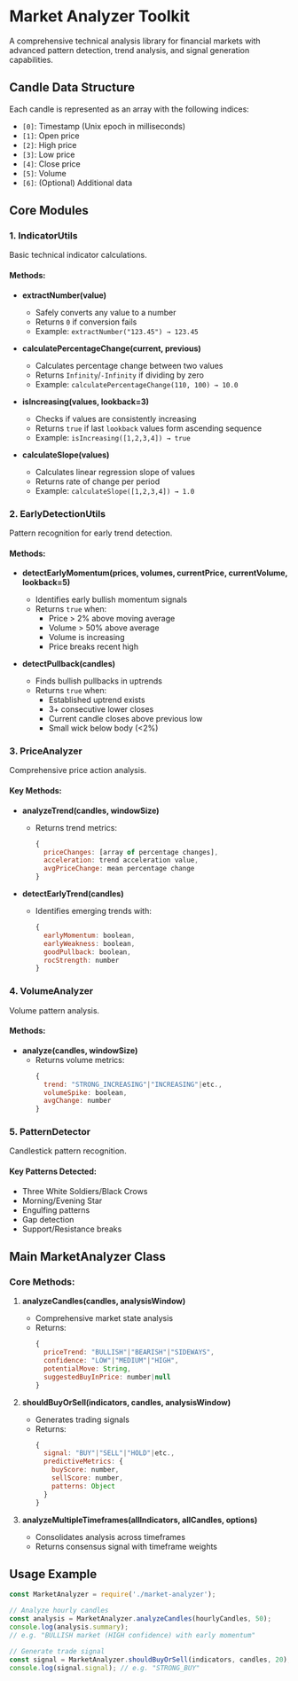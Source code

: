 # Market Analyzer Toolkit

A comprehensive technical analysis library for financial markets with advanced pattern detection, trend analysis, and signal generation capabilities.

## Candle Data Structure

Each candle is represented as an array with the following indices:
- `[0]`: Timestamp (Unix epoch in milliseconds)
- `[1]`: Open price
- `[2]`: High price
- `[3]`: Low price
- `[4]`: Close price
- `[5]`: Volume
- `[6]`: (Optional) Additional data

## Core Modules

### 1. IndicatorUtils
Basic technical indicator calculations.

#### Methods:

- **extractNumber(value)**
  - Safely converts any value to a number
  - Returns `0` if conversion fails
  - Example: `extractNumber("123.45") → 123.45`

- **calculatePercentageChange(current, previous)**
  - Calculates percentage change between two values
  - Returns `Infinity`/`-Infinity` if dividing by zero
  - Example: `calculatePercentageChange(110, 100) → 10.0`

- **isIncreasing(values, lookback=3)**
  - Checks if values are consistently increasing
  - Returns `true` if last `lookback` values form ascending sequence
  - Example: `isIncreasing([1,2,3,4]) → true`

- **calculateSlope(values)**
  - Calculates linear regression slope of values
  - Returns rate of change per period
  - Example: `calculateSlope([1,2,3,4]) → 1.0`

### 2. EarlyDetectionUtils
Pattern recognition for early trend detection.

#### Methods:

- **detectEarlyMomentum(prices, volumes, currentPrice, currentVolume, lookback=5)**
  - Identifies early bullish momentum signals
  - Returns `true` when:
    - Price > 2% above moving average
    - Volume > 50% above average
    - Volume is increasing
    - Price breaks recent high

- **detectPullback(candles)**
  - Finds bullish pullbacks in uptrends
  - Returns `true` when:
    - Established uptrend exists
    - 3+ consecutive lower closes
    - Current candle closes above previous low
    - Small wick below body (<2%)

### 3. PriceAnalyzer
Comprehensive price action analysis.

#### Key Methods:

- **analyzeTrend(candles, windowSize)**
  - Returns trend metrics:
    ```javascript
    {
      priceChanges: [array of percentage changes],
      acceleration: trend acceleration value,
      avgPriceChange: mean percentage change
    }
    ```

- **detectEarlyTrend(candles)**
  - Identifies emerging trends with:
    ```javascript
    {
      earlyMomentum: boolean,
      earlyWeakness: boolean,
      goodPullback: boolean,
      rocStrength: number
    }
    ```

### 4. VolumeAnalyzer
Volume pattern analysis.

#### Methods:

- **analyze(candles, windowSize)**
  - Returns volume metrics:
    ```javascript
    {
      trend: "STRONG_INCREASING"|"INCREASING"|etc.,
      volumeSpike: boolean,
      avgChange: number
    }
    ```

### 5. PatternDetector
Candlestick pattern recognition.

#### Key Patterns Detected:
- Three White Soldiers/Black Crows
- Morning/Evening Star
- Engulfing patterns
- Gap detection
- Support/Resistance breaks

## Main MarketAnalyzer Class

### Core Methods:

1. **analyzeCandles(candles, analysisWindow)**
   - Comprehensive market state analysis
   - Returns:
     ```javascript
     {
       priceTrend: "BULLISH"|"BEARISH"|"SIDEWAYS",
       confidence: "LOW"|"MEDIUM"|"HIGH",
       potentialMove: String,
       suggestedBuyInPrice: number|null
     }
     ```

2. **shouldBuyOrSell(indicators, candles, analysisWindow)**
   - Generates trading signals
   - Returns:
     ```javascript
     {
       signal: "BUY"|"SELL"|"HOLD"|etc.,
       predictiveMetrics: {
         buyScore: number,
         sellScore: number,
         patterns: Object
       }
     }
     ```

3. **analyzeMultipleTimeframes(allIndicators, allCandles, options)**
   - Consolidates analysis across timeframes
   - Returns consensus signal with timeframe weights

## Usage Example

```javascript
const MarketAnalyzer = require('./market-analyzer');

// Analyze hourly candles
const analysis = MarketAnalyzer.analyzeCandles(hourlyCandles, 50);
console.log(analysis.summary); 
// e.g. "BULLISH market (HIGH confidence) with early momentum"

// Generate trade signal
const signal = MarketAnalyzer.shouldBuyOrSell(indicators, candles, 20);
console.log(signal.signal); // e.g. "STRONG_BUY"